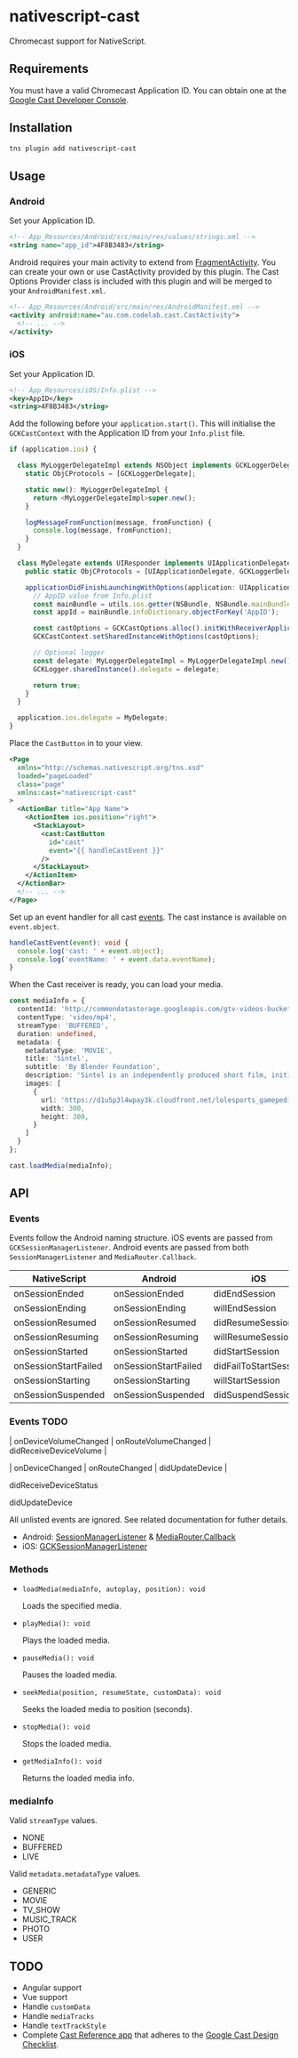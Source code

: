 # nativescript-cast

Chromecast support for NativeScript.

## Requirements

You must have a valid Chromecast Application ID. You can obtain one at the [Google Cast Developer Console](https://cast.google.com/publish/).

## Installation

```bash
tns plugin add nativescript-cast
```

## Usage

### Android

Set your Application ID.

```xml
<!-- App_Resources/Android/src/main/res/values/strings.xml -->
<string name="app_id">4F8B3483</string>
```

Android requires your main activity to extend from [FragmentActivity](https://developer.android.com/reference/android/support/v4/app/FragmentActivity). You can create your own or use CastActivity provided by this plugin. The Cast Options Provider class is included with this plugin and will be merged to your `AndroidManifest.xml`.

```xml
<!-- App_Resources/Android/src/main/res/AndroidManifest.xml -->
<activity android:name="au.com.codelab.cast.CastActivity">
  <!-- ... -->
</activity>
```

### iOS

Set your Application ID.

```xml
<!-- App_Resources/iOS/Info.plist -->
<key>AppID</key>
<string>4F8B3483</string>
```

Add the following before your `application.start()`. This will initialise the `GCKCastContext` with the Application ID from your `Info.plist` file.

```ts
if (application.ios) {

  class MyLoggerDelegateImpl extends NSObject implements GCKLoggerDelegate {
    static ObjCProtocols = [GCKLoggerDelegate];

    static new(): MyLoggerDelegateImpl {
      return <MyLoggerDelegateImpl>super.new();
    }

    logMessageFromFunction(message, fromFunction) {
      console.log(message, fromFunction);
    }
  }

  class MyDelegate extends UIResponder implements UIApplicationDelegate {
    public static ObjCProtocols = [UIApplicationDelegate, GCKLoggerDelegate];

    applicationDidFinishLaunchingWithOptions(application: UIApplication, launchOptions: NSDictionary<string, any>): boolean {
      // AppID value from Info.plist
      const mainBundle = utils.ios.getter(NSBundle, NSBundle.mainBundle);
      const appId = mainBundle.infoDictionary.objectForKey('AppID');

      const castOptions = GCKCastOptions.alloc().initWithReceiverApplicationID(appId);
      GCKCastContext.setSharedInstanceWithOptions(castOptions);

      // Optional logger
      const delegate: MyLoggerDelegateImpl = MyLoggerDelegateImpl.new()
      GCKLogger.sharedInstance().delegate = delegate;

      return true;
    }
  }

  application.ios.delegate = MyDelegate;
}
```

Place the `CastButton` in to your view.

```xml
<Page
  xmlns="http://schemas.nativescript.org/tns.xsd"
  loaded="pageLoaded"
  class="page"
  xmlns:cast="nativescript-cast"
>
  <ActionBar title="App Name">
    <ActionItem ios.position="right">
      <StackLayout>
        <cast:CastButton
          id="cast"
          event="{{ handleCastEvent }}"
        />
      </StackLayout>
    </ActionItem>
  </ActionBar>
  <!-- ... -->
</Page>
```

Set up an event handler for all cast [events](#events). The cast instance is available on `event.object`.

```ts
handleCastEvent(event): void {
  console.log('cast: ' + event.object);
  console.log('eventName: ' + event.data.eventName);
}
```

When the Cast receiver is ready, you can load your media.

```ts
const mediaInfo = {
  contentId: 'http://commondatastorage.googleapis.com/gtv-videos-bucket/sample/Sintel.mp4',
  contentType: 'video/mp4',
  streamType: 'BUFFERED',
  duration: undefined,
  metadata: {
    metadataType: 'MOVIE',
    title: 'Sintel',
    subtitle: 'By Blender Foundation',
    description: 'Sintel is an independently produced short film, initiated by the Blender Foundation as a means to further improve and validate the free/open source 3D creation suite Blender. With initial funding provided by 1000s of donations via the internet community, it has again proven to be a viable development model for both open 3D technology as for independent animation film.\nThis 15 minute film has been realized in the studio of the Amsterdam Blender Institute, by an international team of artists and developers. In addition to that, several crucial technical and creative targets have been realized online, by developers and artists and teams all over the world.\nwww.sintel.org',
    images: [
      {
        url: 'https://d1u5p3l4wpay3k.cloudfront.net/lolesports_gamepedia_en/2/24/Space_eSportslogo_square.png?version=1352e7508b7e001da75af441b9221997',
        width: 300,
        height: 300,
      }
    ]
  }
};

cast.loadMedia(mediaInfo);
```

## API

### <a name="events"></a>Events

Events follow the Android naming structure. iOS events are passed from `GCKSessionManagerListener`. Android events are passed from both `SessionManagerListener` and `MediaRouter.Callback`.

| NativeScript          | Android               | iOS                    |
| --------------------- | --------------------- | ---------------------- |
| onSessionEnded        | onSessionEnded        | didEndSession          |
| onSessionEnding       | onSessionEnding       | willEndSession         |
| onSessionResumed      | onSessionResumed      | didResumeSession       |
| onSessionResuming     | onSessionResuming     | willResumeSession      |
| onSessionStarted      | onSessionStarted      | didStartSession        |
| onSessionStartFailed  | onSessionStartFailed  | didFailToStartSession  |
| onSessionStarting     | onSessionStarting     | willStartSession       |
| onSessionSuspended    | onSessionSuspended    | didSuspendSession      |


### Events TODO
| onDeviceVolumeChanged | onRouteVolumeChanged  | didReceiveDeviceVolume |

| onDeviceChanged       | onRouteChanged        | didUpdateDevice        |

didReceiveDeviceStatus

didUpdateDevice

All unlisted events are ignored. See related documentation for futher details.

 - Android: [SessionManagerListener](https://developers.google.com/android/reference/com/google/android/gms/cast/framework/SessionManagerListener) & [MediaRouter.Callback](https://developer.android.com/reference/android/support/v7/media/MediaRouter.Callback)
 - iOS: [GCKSessionManagerListener](https://developers.google.com/cast/v3/reference/ios/protocol_g_c_k_session_manager_listener-p)

### Methods

- `loadMedia(mediaInfo, autoplay, position): void`

  Loads the specified media.

- `playMedia(): void`

  Plays the loaded media.

- `pauseMedia(): void`

  Pauses the loaded media.

- `seekMedia(position, resumeState, customData): void`

  Seeks the loaded media to position (seconds).

- `stopMedia(): void`

  Stops the loaded media.

- `getMediaInfo(): void`

  Returns the loaded media info.

### mediaInfo

Valid `streamType` values.

- NONE
- BUFFERED
- LIVE

Valid `metadata.metadataType` values.

- GENERIC
- MOVIE
- TV_SHOW
- MUSIC_TRACK
- PHOTO
- USER

## TODO

- Angular support
- Vue support
- Handle `customData`
- Handle `mediaTracks`
- Handle `textTrackStyle`
- Complete [Cast Reference app](https://developers.google.com/cast/docs/downloads) that adheres to the [Google Cast Design Checklist](https://developers.google.com/cast/docs/design_checklist/sender).
